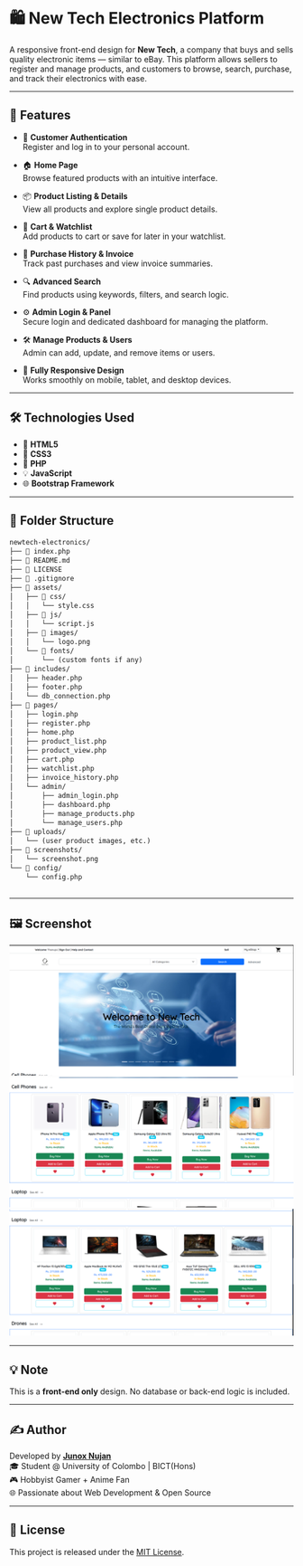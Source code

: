 # 🛍️ New Tech Electronics Platform

A responsive front-end design for **New Tech**, a company that buys and sells quality electronic items — similar to eBay. This platform allows sellers to register and manage products, and customers to browse, search, purchase, and track their electronics with ease.

---

## 🚀 Features

- 🔐 **Customer Authentication**  
  Register and log in to your personal account.

- 🏠 **Home Page**  
  Browse featured products with an intuitive interface.

- 📦 **Product Listing & Details**  
  View all products and explore single product details.

- 🛒 **Cart & Watchlist**  
  Add products to cart or save for later in your watchlist.

- 🧾 **Purchase History & Invoice**  
  Track past purchases and view invoice summaries.

- 🔍 **Advanced Search**  
  Find products using keywords, filters, and search logic.

- ⚙️ **Admin Login & Panel**  
  Secure login and dedicated dashboard for managing the platform.

- 🛠️ **Manage Products & Users**  
  Admin can add, update, and remove items or users.

- 📱 **Fully Responsive Design**  
  Works smoothly on mobile, tablet, and desktop devices.

---

## 🛠️ Technologies Used

- 🧱 **HTML5**
- 🎨 **CSS3**
- 🐘 **PHP**
- 💡 **JavaScript**
- 🌐 **Bootstrap Framework**

---

## 📁 Folder Structure
```
newtech-electronics/
├── 📄 index.php
├── 📄 README.md
├── 📄 LICENSE
├── 📄 .gitignore
├── 📁 assets/
│   ├── 📁 css/
│   │   └── style.css
│   ├── 📁 js/
│   │   └── script.js
│   ├── 📁 images/
│   │   └── logo.png
│   └── 📁 fonts/
│       └── (custom fonts if any)
├── 📁 includes/
│   ├── header.php
│   ├── footer.php
│   └── db_connection.php
├── 📁 pages/
│   ├── login.php
│   ├── register.php
│   ├── home.php
│   ├── product_list.php
│   ├── product_view.php
│   ├── cart.php
│   ├── watchlist.php
│   ├── invoice_history.php
│   └── admin/
│       ├── admin_login.php
│       ├── dashboard.php
│       ├── manage_products.php
│       └── manage_users.php
├── 📁 uploads/
│   └── (user product images, etc.)
├── 📁 screenshots/
│   └── screenshot.png
└── 📁 config/
    └── config.php


```
---

## 🖼️ Screenshot

![Screenshot](ss/screenshot3.png)
![Screenshot](ss/screenshot2.png)
![Screenshot](ss/screenshot1.png)

---

## 💡 Note

This is a **front-end only** design. No database or back-end logic is included.

---

## ✍️ Author

Developed by **[Junox Nujan](https://github.com/thejunox)**  
🎓 Student @ University of Colombo | BICT(Hons)  
🎮 Hobbyist Gamer + Anime Fan  
🌐 Passionate about Web Development & Open Source

---

## 📜 License

This project is released under the [MIT License](LICENSE).
